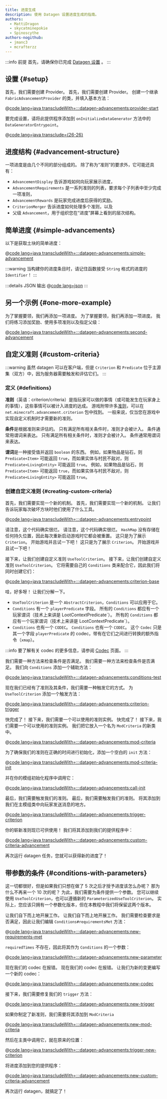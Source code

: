 ```yaml
---
title: 进度生成
description: 使用 Datagen 设置进度生成的指南。
authors:
  - MattiDragon
  - skycatminepokie
  - Spinoscythe
authors-nogithub:
  - jmanc3
  - mcrafterzz
---
```


:::info 前提
首先，请确保你已完成 [Datagen 设置](./setup) 。
:::

## 设置 {#setup}

首先，我们需要创建 Provider。 首先，我们需要创建 Provider。 创建一个继承 `FabricAdvancementProvider` 的类，并填入基本方法：

@[code lang=java transcludeWith=:::datagen-advancements:provider-start](@/reference/latest/src/client/java/com/example/docs/datagen/FabricDocsReferenceAdvancementProvider.java)

要完成设置，请将此提供程序添加到 `onInitializeDataGenerator` 方法中的 `DataGeneratorEntrypoint`。

@[code lang=java transclude={26-26}](@/reference/latest/src/client/java/com/example/docs/datagen/FabricDocsReferenceDataGenerator.java)

## 进度结构 {#advancement-structure}

一项进度是由几个不同的部分组成的。 除了称为“准则”的要求外，它可能还具有：

- `AdvancementDisplay` 告诉游戏如何向玩家展示进度，
- `AdvancementRequirements` 是一系列准则的列表，要求每个子列表中至少完成一项准则，
- `AdvancementRewards` 是玩家完成进度后获得的奖励。
- `CriterionMerger` 告诉进度如何处理多个准则，以及
- 父级 `Advancement`，用于组织您在“进度”屏幕上看到的层次结构。

## 简单进度 {#simple-advancements}

以下是获取土块的简单进度：

@[code lang=java transcludeWith=:::datagen-advancements:simple-advancement](@/reference/latest/src/client/java/com/example/docs/datagen/FabricDocsReferenceAdvancementProvider.java)

:::warning
当构建你的进度条目时，请记住函数接受 `String` 格式的进度的 `Identifier`！
:::

:::details JSON 输出
@[code lang=json](@/reference/latest/src/main/generated/data/fabric-docs-reference/advancement/get_dirt.json)
:::

## 另一个示例 {#one-more-example}

为了掌握要领，我们再添加一项进度。 为了掌握要领，我们再添加一项进度。 我们将练习添加奖励、使用多项准则以及指定父级：

@[code lang=java transcludeWith=:::datagen-advancements:second-advancement](@/reference/latest/src/client/java/com/example/docs/datagen/FabricDocsReferenceAdvancementProvider.java)

## 自定义准则 {#custom-criteria}

:::warning
虽然 datagen 可以在客户端，但是 `Criterion` 和 `Predicate` 位于主源集（双方）中，因为服务器需要触发和评估它们。
:::

### 定义 {#definitions}

**准则**（英语：criterion/criteria）是指玩家可以做的事情（或可能发生在玩家身上的事情），这些事情可以被计入进度的达成。 游戏附带许多[准则](https://zh.minecraft.wiki/w/%E8%BF%9B%E5%BA%A6%E5%AE%9A%E4%B9%89%E6%A0%BC%E5%BC%8F#%E5%87%86%E5%88%99%E8%A7%A6%E5%8F%91%E5%99%A8)，可以在 `net.minecraft.advancement.criterion` 包中找到。 一般来说，仅当您在游戏中实现自定义机制时才需要新的准则。

**条件**是根据准则来评估的。 只有满足所有相关条件时，准则才会被计入。 条件通常用谓词来表达。 只有满足所有相关条件时，准则才会被计入。 条件通常用谓词来表达。

**谓词**是一种接受值并返回 `boolean` 的东西。 例如，如果物品是钻石，则 `Predicate<Item>` 可能返回 `true`，而如果实体与村民不敌对，则 `Predicate<LivingEntity>` 可能返回 `true`。 例如，如果物品是钻石，则 `Predicate<Item>` 可能返回 `true`，而如果实体与村民不敌对，则 `Predicate<LivingEntity>` 可能返回 `true`。

### 创建自定义准则 {#creating-custom-criteria}

首先，我们需要实现一个新的机制。 首先，我们需要实现一个新的机制。 让我们告诉玩家每次破坏方块时他们使用了什么工具。

@[code lang=java transcludeWith=:::datagen-advancements:entrypoint](@/reference/latest/src/main/java/com/example/docs/advancement/FabricDocsReferenceDatagenAdvancement.java)

请注意，这个代码确实很烂。 请注意，这个代码确实很烂。 `HashMap` 没有存储在任何持久位置，因此每次重新启动游戏时它都会被重置。 这只是为了展示 `Criterion`。 开始游戏并且试一下吧！ 这只是为了展示 `Criterion`。 开始游戏并且试一下吧！

接下来，让我们创建自定义准则 `UseToolCriterion`。 接下来，让我们创建自定义准则 `UseToolCriterion`。 它将需要自己的 `Conditions` 类来配合它，因此我们将同时创建它们：

@[code lang=java transcludeWith=:::datagen-advancements:criterion-base](@/reference/latest/src/main/java/com/example/docs/advancement/UseToolCriterion.java)

哇，好多呀！ 让我们分解一下。

- `UseToolCriterion` 是一个 `AbstractCriterion`，`Conditions` 可以应用于它。
- `Conditions` 有一个 `playerPredicate` 字段。 所有的 `Conditions` 都应有一个玩家谓词（技术上来讲是 LootContextPredicate\`）。 所有的 `Conditions` 都应有一个玩家谓词（技术上来讲是 LootContextPredicate`）。
- `Conditions` 也有一个 `CODEC`。 `Conditions` 也有一个 `CODEC`。 这个 `Codec` 只是其一个字段 `playerPredicate` 的 codec，带有在它们之间进行转换的额外指令（`xmap`）。

:::info
要了解有关 codec 的更多信息，请参阅 [Codec](../codecs) 页面。
:::

我们需要一种方法来检查条件是否满足。 我们需要一种方法来检查条件是否满足。 我们向 `Conditions` 添加一个辅助方法：

@[code lang=java transcludeWith=:::datagen-advancements:conditions-test](@/reference/latest/src/main/java/com/example/docs/advancement/UseToolCriterion.java)

现在我们已经有了准则及其条件，我们需要一种触发它的方式。 为 `UseToolCriterion` 添加一个触发方法：

@[code lang=java transcludeWith=:::datagen-advancements:criterion-trigger](@/reference/latest/src/main/java/com/example/docs/advancement/UseToolCriterion.java)

快完成了！ 接下来，我们需要一个可以使用的准则实例。 快完成了！ 接下来，我们需要一个可以使用的准则实例。 我们把它放入一个名为 `ModCriteria` 的新类中。

@[code lang=java transcludeWith=:::datagen-advancements:mod-criteria](@/reference/latest/src/main/java/com/example/docs/advancement/ModCriteria.java)

为了确保我们的准则在正确的时间进行初始化，添加一个空白的 `init` 方法：

@[code lang=java transcludeWith=:::datagen-advancements:mod-criteria-init](@/reference/latest/src/main/java/com/example/docs/advancement/ModCriteria.java)

并在你的模组初始化程序中调用它：

@[code lang=java transcludeWith=:::datagen-advancements:call-init](@/reference/latest/src/main/java/com/example/docs/advancement/FabricDocsReferenceDatagenAdvancement.java)

最后，我们需要触发我们的准则。 最后，我们需要触发我们的准则。 将其添加到我们在主模组类中向玩家发送消息的地方。

@[code lang=java transcludeWith=:::datagen-advancements:trigger-criterion](@/reference/latest/src/main/java/com/example/docs/advancement/FabricDocsReferenceDatagenAdvancement.java)

你的崭新准则现已可供使用！ 我们将其添加到我们的提供程序中：

@[code lang=java transcludeWith=:::datagen-advancements:custom-criteria-advancement](@/reference/latest/src/client/java/com/example/docs/datagen/FabricDocsReferenceAdvancementProvider.java)

再次运行 datagen 任务，您就可以获得新的进度了！

## 带参数的条件 {#conditions-with-parameters}

这一切都很好，但是如果我们只想在做了 5 次之后才授予进度该怎么办呢？ 那为什么不再来一个 10 次的呢？ 为此，我们需要为条件提供一个参数。 您可以继续使用 `UseToolCriterion`，也可以遵循新的 `ParameterizedUseToolCriterion`。 实际上，您应该只拥有一个参数化版本，但在本教程中我们将保留这两个版本。

让我们自下而上地开展工作。 让我们自下而上地开展工作。 我们需要检查要求是否满足，因此让我们编辑 `Conditions#requirementsMet` 方法：

@[code lang=java transcludeWith=:::datagen-advancements:new-requirements-met](@/reference/latest/src/main/java/com/example/docs/advancement/ParameterizedUseToolCriterion.java)

`requiredTimes` 不存在，因此将其作为 `Conditions` 的一个参数：

@[code lang=java transcludeWith=:::datagen-advancements:new-parameter](@/reference/latest/src/main/java/com/example/docs/advancement/ParameterizedUseToolCriterion.java)

现在我们的 codec 在报错。 现在我们的 codec 在报错。 让我们为新的变更编写一个新的 codec：

@[code lang=java transcludeWith=:::datagen-advancements:new-codec](@/reference/latest/src/main/java/com/example/docs/advancement/ParameterizedUseToolCriterion.java)

接下来，我们需要修复我们的 `trigger` 方法：

@[code lang=java transcludeWith=:::datagen-advancements:new-trigger](@/reference/latest/src/main/java/com/example/docs/advancement/ParameterizedUseToolCriterion.java)

如果你制定了新准则，我们需要将其添加到 `ModCriteria`

@[code lang=java transcludeWith=:::datagen-advancements:new-mod-criteria](@/reference/latest/src/main/java/com/example/docs/advancement/ModCriteria.java)

然后在主类中调用它，就在原来的位置：

@[code lang=java transcludeWith=:::datagen-advancements:trigger-new-criterion](@/reference/latest/src/main/java/com/example/docs/advancement/FabricDocsReferenceDatagenAdvancement.java)

将进度添加到您的提供程序：

@[code lang=java transcludeWith=:::datagen-advancements:new-custom-criteria-advancement](@/reference/latest/src/client/java/com/example/docs/datagen/FabricDocsReferenceAdvancementProvider.java)

再次运行 datagen，就搞定了！
